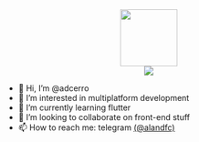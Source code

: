 <html>
  <div align="center">
    <img src="https://i.giphy.com/media/v1.Y2lkPTc5MGI3NjExcDh6MG10NHljMGQ5NzQ5dG4zdW9kbDNqbHZsbGJ0Y3ZlZW9wMzFoaCZlcD12MV9pbnRlcm5hbF9naWZfYnlfaWQmY3Q9Zw/HzPtbOKyBoBFsK4hyc/giphy.gif" width="100">
    <!--- via GIPHY -->
  </div>
  <div id="badge" align="center">
    <a href="https://www.linkedin.com/in/alan-daniel-florez-cerro">
      <img src="https://img.shields.io/badge/LinkedIn-blue?logo=linkedin&logoColor=white&style=for-the-badge">
    </a>
  </div>
</html>

- 👋 Hi, I’m @adcerro
- 👀 I’m interested in multiplatform development
- 🌱 I’m currently learning flutter
- 💞️ I’m looking to collaborate on front-end stuff
- 📫 How to reach me: telegram [(@alandfc)](https://t.me/alandfc)

<!---
adcerro/adcerro is a ✨ special ✨ repository because its `README.md` (this file) appears on your GitHub profile.
You can click the Preview link to take a look at your changes.
--->
